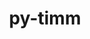 ---
title: "py-timm"
layout: cache
categories: [package, develop]
meta: {"versions": ["0.9.2", "0.9.5"], "compilers": ["apple-clang@=15.0.0", "gcc@=11.3.0"], "oss": ["ubuntu22.04", "ventura"], "platforms": ["darwin", "linux"], "targets": ["aarch64", "x86_64_v3"], "stacks": ["ml-darwin-aarch64-mps", "ml-linux-x86_64-cpu", "ml-linux-x86_64-cuda", "root"], "num_specs": 33, "num_specs_by_stack": {"ml-darwin-aarch64-mps": 9, "root": 33, "ml-linux-x86_64-cpu": 12, "ml-linux-x86_64-cuda": 12}}
spec_details: [{"hash": "ftiei2rmyqriw7kkeg7dg2vuzvq5sezp", "compiler": "apple-clang@=15.0.0", "versions": ["0.9.2"], "os": "ventura", "platform": "darwin", "target": "aarch64", "variants": ["build_system=python_pip"], "stacks": ["ml-darwin-aarch64-mps", "root"], "size": "-", "tarball": "https://binaries.spack.io/develop/build_cache/darwin-ventura-aarch64/apple-clang-15.0.0/py-timm-0.9.2/darwin-ventura-aarch64-apple-clang-15.0.0-py-timm-0.9.2-ftiei2rmyqriw7kkeg7dg2vuzvq5sezp.spack"}, {"hash": "a6cplfcwgm63vd74h6nfis3d7prx3crp", "compiler": "apple-clang@=15.0.0", "versions": ["0.9.2"], "os": "ventura", "platform": "darwin", "target": "aarch64", "variants": ["build_system=python_pip"], "stacks": ["ml-darwin-aarch64-mps", "root"], "size": "-", "tarball": "https://binaries.spack.io/develop/build_cache/darwin-ventura-aarch64/apple-clang-15.0.0/py-timm-0.9.2/darwin-ventura-aarch64-apple-clang-15.0.0-py-timm-0.9.2-a6cplfcwgm63vd74h6nfis3d7prx3crp.spack"}, {"hash": "ijc34krbepivlfbzc7dyr4yorjon7i7h", "compiler": "apple-clang@=15.0.0", "versions": ["0.9.2"], "os": "ventura", "platform": "darwin", "target": "aarch64", "variants": ["build_system=python_pip"], "stacks": ["ml-darwin-aarch64-mps", "root"], "size": "-", "tarball": "https://binaries.spack.io/develop/build_cache/darwin-ventura-aarch64/apple-clang-15.0.0/py-timm-0.9.2/darwin-ventura-aarch64-apple-clang-15.0.0-py-timm-0.9.2-ijc34krbepivlfbzc7dyr4yorjon7i7h.spack"}, {"hash": "lxkxdlrnkr2rz6xv2dee3mnygzf4b2ae", "compiler": "apple-clang@=15.0.0", "versions": ["0.9.2"], "os": "ventura", "platform": "darwin", "target": "aarch64", "variants": ["build_system=python_pip"], "stacks": ["ml-darwin-aarch64-mps", "root"], "size": "-", "tarball": "https://binaries.spack.io/develop/build_cache/darwin-ventura-aarch64/apple-clang-15.0.0/py-timm-0.9.2/darwin-ventura-aarch64-apple-clang-15.0.0-py-timm-0.9.2-lxkxdlrnkr2rz6xv2dee3mnygzf4b2ae.spack"}, {"hash": "joafljoobrhlbvsm2blvfhouofkfv7bk", "compiler": "apple-clang@=15.0.0", "versions": ["0.9.2"], "os": "ventura", "platform": "darwin", "target": "aarch64", "variants": ["build_system=python_pip"], "stacks": ["ml-darwin-aarch64-mps", "root"], "size": "-", "tarball": "https://binaries.spack.io/develop/build_cache/darwin-ventura-aarch64/apple-clang-15.0.0/py-timm-0.9.2/darwin-ventura-aarch64-apple-clang-15.0.0-py-timm-0.9.2-joafljoobrhlbvsm2blvfhouofkfv7bk.spack"}, {"hash": "4xiwtuchy6hmcncnr33sjdkhlgholcdo", "compiler": "apple-clang@=15.0.0", "versions": ["0.9.2"], "os": "ventura", "platform": "darwin", "target": "aarch64", "variants": ["build_system=python_pip"], "stacks": ["ml-darwin-aarch64-mps", "root"], "size": "-", "tarball": "https://binaries.spack.io/develop/build_cache/darwin-ventura-aarch64/apple-clang-15.0.0/py-timm-0.9.2/darwin-ventura-aarch64-apple-clang-15.0.0-py-timm-0.9.2-4xiwtuchy6hmcncnr33sjdkhlgholcdo.spack"}, {"hash": "g4crnhtruf7g4rd62b4avkyykq7ha6yr", "compiler": "apple-clang@=15.0.0", "versions": ["0.9.5"], "os": "ventura", "platform": "darwin", "target": "aarch64", "variants": ["build_system=python_pip"], "stacks": ["ml-darwin-aarch64-mps", "root"], "size": "-", "tarball": "https://binaries.spack.io/develop/build_cache/darwin-ventura-aarch64/apple-clang-15.0.0/py-timm-0.9.5/darwin-ventura-aarch64-apple-clang-15.0.0-py-timm-0.9.5-g4crnhtruf7g4rd62b4avkyykq7ha6yr.spack"}, {"hash": "azjafgtm67hrrjgj6pfkirdecatmleyl", "compiler": "apple-clang@=15.0.0", "versions": ["0.9.5"], "os": "ventura", "platform": "darwin", "target": "aarch64", "variants": ["build_system=python_pip"], "stacks": ["ml-darwin-aarch64-mps", "root"], "size": "-", "tarball": "https://binaries.spack.io/develop/build_cache/darwin-ventura-aarch64/apple-clang-15.0.0/py-timm-0.9.5/darwin-ventura-aarch64-apple-clang-15.0.0-py-timm-0.9.5-azjafgtm67hrrjgj6pfkirdecatmleyl.spack"}, {"hash": "lvxnloxkwvp5mqx4nbhy6fecoan56itk", "compiler": "apple-clang@=15.0.0", "versions": ["0.9.5"], "os": "ventura", "platform": "darwin", "target": "aarch64", "variants": ["build_system=python_pip"], "stacks": ["ml-darwin-aarch64-mps", "root"], "size": "-", "tarball": "https://binaries.spack.io/develop/build_cache/darwin-ventura-aarch64/apple-clang-15.0.0/py-timm-0.9.5/darwin-ventura-aarch64-apple-clang-15.0.0-py-timm-0.9.5-lvxnloxkwvp5mqx4nbhy6fecoan56itk.spack"}, {"hash": "nrtpfy65xhmow6ly74q2rxtdi6pkbl7z", "compiler": "gcc@=11.3.0", "versions": ["0.9.5"], "os": "ubuntu22.04", "platform": "linux", "target": "x86_64_v3", "variants": ["build_system=python_pip"], "stacks": ["ml-linux-x86_64-cpu", "root"], "size": "-", "tarball": "https://binaries.spack.io/develop/build_cache/linux-ubuntu22.04-x86_64_v3/gcc-11.3.0/py-timm-0.9.5/linux-ubuntu22.04-x86_64_v3-gcc-11.3.0-py-timm-0.9.5-nrtpfy65xhmow6ly74q2rxtdi6pkbl7z.spack"}, {"hash": "gp3tazkj4hkpmpgtnucf3bl3nzahsmc7", "compiler": "gcc@=11.3.0", "versions": ["0.9.5"], "os": "ubuntu22.04", "platform": "linux", "target": "x86_64_v3", "variants": ["build_system=python_pip"], "stacks": ["ml-linux-x86_64-cuda", "root"], "size": "-", "tarball": "https://binaries.spack.io/develop/build_cache/linux-ubuntu22.04-x86_64_v3/gcc-11.3.0/py-timm-0.9.5/linux-ubuntu22.04-x86_64_v3-gcc-11.3.0-py-timm-0.9.5-gp3tazkj4hkpmpgtnucf3bl3nzahsmc7.spack"}, {"hash": "rp4gortzkjikgukncaq7d6ofszilbpd4", "compiler": "gcc@=11.3.0", "versions": ["0.9.2"], "os": "ubuntu22.04", "platform": "linux", "target": "x86_64_v3", "variants": ["build_system=python_pip"], "stacks": ["ml-linux-x86_64-cpu", "root"], "size": "-", "tarball": "https://binaries.spack.io/develop/build_cache/linux-ubuntu22.04-x86_64_v3/gcc-11.3.0/py-timm-0.9.2/linux-ubuntu22.04-x86_64_v3-gcc-11.3.0-py-timm-0.9.2-rp4gortzkjikgukncaq7d6ofszilbpd4.spack"}, {"hash": "wyiu6myu33lhg47fucnovv3idl3bavm6", "compiler": "gcc@=11.3.0", "versions": ["0.9.5"], "os": "ubuntu22.04", "platform": "linux", "target": "x86_64_v3", "variants": ["build_system=python_pip"], "stacks": ["ml-linux-x86_64-cuda", "root"], "size": "-", "tarball": "https://binaries.spack.io/develop/build_cache/linux-ubuntu22.04-x86_64_v3/gcc-11.3.0/py-timm-0.9.5/linux-ubuntu22.04-x86_64_v3-gcc-11.3.0-py-timm-0.9.5-wyiu6myu33lhg47fucnovv3idl3bavm6.spack"}, {"hash": "2ftoxqxpb4azcvju2u6sywdfmphmyl5z", "compiler": "gcc@=11.3.0", "versions": ["0.9.2"], "os": "ubuntu22.04", "platform": "linux", "target": "x86_64_v3", "variants": ["build_system=python_pip"], "stacks": ["ml-linux-x86_64-cuda", "root"], "size": "-", "tarball": "https://binaries.spack.io/develop/build_cache/linux-ubuntu22.04-x86_64_v3/gcc-11.3.0/py-timm-0.9.2/linux-ubuntu22.04-x86_64_v3-gcc-11.3.0-py-timm-0.9.2-2ftoxqxpb4azcvju2u6sywdfmphmyl5z.spack"}, {"hash": "mcno44mv6tekoe7sq72nwdleudaozeyw", "compiler": "gcc@=11.3.0", "versions": ["0.9.2"], "os": "ubuntu22.04", "platform": "linux", "target": "x86_64_v3", "variants": ["build_system=python_pip"], "stacks": ["ml-linux-x86_64-cpu", "root"], "size": "-", "tarball": "https://binaries.spack.io/develop/build_cache/linux-ubuntu22.04-x86_64_v3/gcc-11.3.0/py-timm-0.9.2/linux-ubuntu22.04-x86_64_v3-gcc-11.3.0-py-timm-0.9.2-mcno44mv6tekoe7sq72nwdleudaozeyw.spack"}, {"hash": "lmuyjcfhe7p4athhziixoavhmqt672ay", "compiler": "gcc@=11.3.0", "versions": ["0.9.2"], "os": "ubuntu22.04", "platform": "linux", "target": "x86_64_v3", "variants": ["build_system=python_pip"], "stacks": ["ml-linux-x86_64-cuda", "root"], "size": "-", "tarball": "https://binaries.spack.io/develop/build_cache/linux-ubuntu22.04-x86_64_v3/gcc-11.3.0/py-timm-0.9.2/linux-ubuntu22.04-x86_64_v3-gcc-11.3.0-py-timm-0.9.2-lmuyjcfhe7p4athhziixoavhmqt672ay.spack"}, {"hash": "rowjzkhuaol7oxw5jvt3myqvkolr34p2", "compiler": "gcc@=11.3.0", "versions": ["0.9.2"], "os": "ubuntu22.04", "platform": "linux", "target": "x86_64_v3", "variants": ["build_system=python_pip"], "stacks": ["ml-linux-x86_64-cpu", "root"], "size": "-", "tarball": "https://binaries.spack.io/develop/build_cache/linux-ubuntu22.04-x86_64_v3/gcc-11.3.0/py-timm-0.9.2/linux-ubuntu22.04-x86_64_v3-gcc-11.3.0-py-timm-0.9.2-rowjzkhuaol7oxw5jvt3myqvkolr34p2.spack"}, {"hash": "w4ybwj6qromjdpxdt3wlvrvctpcvmmfs", "compiler": "gcc@=11.3.0", "versions": ["0.9.2"], "os": "ubuntu22.04", "platform": "linux", "target": "x86_64_v3", "variants": ["build_system=python_pip"], "stacks": ["ml-linux-x86_64-cpu", "root"], "size": "-", "tarball": "https://binaries.spack.io/develop/build_cache/linux-ubuntu22.04-x86_64_v3/gcc-11.3.0/py-timm-0.9.2/linux-ubuntu22.04-x86_64_v3-gcc-11.3.0-py-timm-0.9.2-w4ybwj6qromjdpxdt3wlvrvctpcvmmfs.spack"}, {"hash": "zxg6vdscupwqmkxxipnitueuc4uiaohr", "compiler": "gcc@=11.3.0", "versions": ["0.9.2"], "os": "ubuntu22.04", "platform": "linux", "target": "x86_64_v3", "variants": ["build_system=python_pip"], "stacks": ["ml-linux-x86_64-cpu", "root"], "size": "-", "tarball": "https://binaries.spack.io/develop/build_cache/linux-ubuntu22.04-x86_64_v3/gcc-11.3.0/py-timm-0.9.2/linux-ubuntu22.04-x86_64_v3-gcc-11.3.0-py-timm-0.9.2-zxg6vdscupwqmkxxipnitueuc4uiaohr.spack"}, {"hash": "zvl5rh7xh542adclaklvrpic6v22bnsq", "compiler": "gcc@=11.3.0", "versions": ["0.9.2"], "os": "ubuntu22.04", "platform": "linux", "target": "x86_64_v3", "variants": ["build_system=python_pip"], "stacks": ["ml-linux-x86_64-cuda", "root"], "size": "-", "tarball": "https://binaries.spack.io/develop/build_cache/linux-ubuntu22.04-x86_64_v3/gcc-11.3.0/py-timm-0.9.2/linux-ubuntu22.04-x86_64_v3-gcc-11.3.0-py-timm-0.9.2-zvl5rh7xh542adclaklvrpic6v22bnsq.spack"}, {"hash": "7soeun42pwuxlcyaeiwdu7d775afzpdb", "compiler": "gcc@=11.3.0", "versions": ["0.9.2"], "os": "ubuntu22.04", "platform": "linux", "target": "x86_64_v3", "variants": ["build_system=python_pip"], "stacks": ["ml-linux-x86_64-cuda", "root"], "size": "-", "tarball": "https://binaries.spack.io/develop/build_cache/linux-ubuntu22.04-x86_64_v3/gcc-11.3.0/py-timm-0.9.2/linux-ubuntu22.04-x86_64_v3-gcc-11.3.0-py-timm-0.9.2-7soeun42pwuxlcyaeiwdu7d775afzpdb.spack"}, {"hash": "ln3qajdu3stk5cneafyhu3tjrcvzvs6v", "compiler": "gcc@=11.3.0", "versions": ["0.9.5"], "os": "ubuntu22.04", "platform": "linux", "target": "x86_64_v3", "variants": ["build_system=python_pip"], "stacks": ["ml-linux-x86_64-cpu", "root"], "size": "-", "tarball": "https://binaries.spack.io/develop/build_cache/linux-ubuntu22.04-x86_64_v3/gcc-11.3.0/py-timm-0.9.5/linux-ubuntu22.04-x86_64_v3-gcc-11.3.0-py-timm-0.9.5-ln3qajdu3stk5cneafyhu3tjrcvzvs6v.spack"}, {"hash": "bjaiotz5jpw5eorr4rfmt2wpyxtu7yy2", "compiler": "gcc@=11.3.0", "versions": ["0.9.2"], "os": "ubuntu22.04", "platform": "linux", "target": "x86_64_v3", "variants": ["build_system=python_pip"], "stacks": ["ml-linux-x86_64-cuda", "root"], "size": "-", "tarball": "https://binaries.spack.io/develop/build_cache/linux-ubuntu22.04-x86_64_v3/gcc-11.3.0/py-timm-0.9.2/linux-ubuntu22.04-x86_64_v3-gcc-11.3.0-py-timm-0.9.2-bjaiotz5jpw5eorr4rfmt2wpyxtu7yy2.spack"}, {"hash": "g4uaxgo677tdvrovvkwn3dszf23kbz2y", "compiler": "gcc@=11.3.0", "versions": ["0.9.2"], "os": "ubuntu22.04", "platform": "linux", "target": "x86_64_v3", "variants": ["build_system=python_pip"], "stacks": ["ml-linux-x86_64-cuda", "root"], "size": "-", "tarball": "https://binaries.spack.io/develop/build_cache/linux-ubuntu22.04-x86_64_v3/gcc-11.3.0/py-timm-0.9.2/linux-ubuntu22.04-x86_64_v3-gcc-11.3.0-py-timm-0.9.2-g4uaxgo677tdvrovvkwn3dszf23kbz2y.spack"}, {"hash": "24hhawr2tjqkx4cqqf7zic7rtsrqxwyx", "compiler": "gcc@=11.3.0", "versions": ["0.9.2"], "os": "ubuntu22.04", "platform": "linux", "target": "x86_64_v3", "variants": ["build_system=python_pip"], "stacks": ["ml-linux-x86_64-cpu", "root"], "size": "-", "tarball": "https://binaries.spack.io/develop/build_cache/linux-ubuntu22.04-x86_64_v3/gcc-11.3.0/py-timm-0.9.2/linux-ubuntu22.04-x86_64_v3-gcc-11.3.0-py-timm-0.9.2-24hhawr2tjqkx4cqqf7zic7rtsrqxwyx.spack"}, {"hash": "7powb2a5oosh7hbtzmkmfxxenvwkqtdf", "compiler": "gcc@=11.3.0", "versions": ["0.9.2"], "os": "ubuntu22.04", "platform": "linux", "target": "x86_64_v3", "variants": ["build_system=python_pip"], "stacks": ["ml-linux-x86_64-cuda", "root"], "size": "-", "tarball": "https://binaries.spack.io/develop/build_cache/linux-ubuntu22.04-x86_64_v3/gcc-11.3.0/py-timm-0.9.2/linux-ubuntu22.04-x86_64_v3-gcc-11.3.0-py-timm-0.9.2-7powb2a5oosh7hbtzmkmfxxenvwkqtdf.spack"}, {"hash": "l3d5d7a3xulosa4brykb34uj74q2xoza", "compiler": "gcc@=11.3.0", "versions": ["0.9.2"], "os": "ubuntu22.04", "platform": "linux", "target": "x86_64_v3", "variants": ["build_system=python_pip"], "stacks": ["ml-linux-x86_64-cpu", "root"], "size": "-", "tarball": "https://binaries.spack.io/develop/build_cache/linux-ubuntu22.04-x86_64_v3/gcc-11.3.0/py-timm-0.9.2/linux-ubuntu22.04-x86_64_v3-gcc-11.3.0-py-timm-0.9.2-l3d5d7a3xulosa4brykb34uj74q2xoza.spack"}, {"hash": "x3meno4uoczmjww5bx2yf6q6cl7nappv", "compiler": "gcc@=11.3.0", "versions": ["0.9.2"], "os": "ubuntu22.04", "platform": "linux", "target": "x86_64_v3", "variants": ["build_system=python_pip"], "stacks": ["ml-linux-x86_64-cpu", "root"], "size": "-", "tarball": "https://binaries.spack.io/develop/build_cache/linux-ubuntu22.04-x86_64_v3/gcc-11.3.0/py-timm-0.9.2/linux-ubuntu22.04-x86_64_v3-gcc-11.3.0-py-timm-0.9.2-x3meno4uoczmjww5bx2yf6q6cl7nappv.spack"}, {"hash": "pof4zufnfb44zq444d6beg7w5whyymcn", "compiler": "gcc@=11.3.0", "versions": ["0.9.2"], "os": "ubuntu22.04", "platform": "linux", "target": "x86_64_v3", "variants": ["build_system=python_pip"], "stacks": ["ml-linux-x86_64-cuda", "root"], "size": "-", "tarball": "https://binaries.spack.io/develop/build_cache/linux-ubuntu22.04-x86_64_v3/gcc-11.3.0/py-timm-0.9.2/linux-ubuntu22.04-x86_64_v3-gcc-11.3.0-py-timm-0.9.2-pof4zufnfb44zq444d6beg7w5whyymcn.spack"}, {"hash": "kvtfcamdixvqzde2zwmsab7rf3o6lktx", "compiler": "gcc@=11.3.0", "versions": ["0.9.5"], "os": "ubuntu22.04", "platform": "linux", "target": "x86_64_v3", "variants": ["build_system=python_pip"], "stacks": ["ml-linux-x86_64-cuda", "root"], "size": "-", "tarball": "https://binaries.spack.io/develop/build_cache/linux-ubuntu22.04-x86_64_v3/gcc-11.3.0/py-timm-0.9.5/linux-ubuntu22.04-x86_64_v3-gcc-11.3.0-py-timm-0.9.5-kvtfcamdixvqzde2zwmsab7rf3o6lktx.spack"}, {"hash": "tzfqwe53umlmaghfwuwizhorhsd4secj", "compiler": "gcc@=11.3.0", "versions": ["0.9.5"], "os": "ubuntu22.04", "platform": "linux", "target": "x86_64_v3", "variants": ["build_system=python_pip"], "stacks": ["ml-linux-x86_64-cpu", "root"], "size": "-", "tarball": "https://binaries.spack.io/develop/build_cache/linux-ubuntu22.04-x86_64_v3/gcc-11.3.0/py-timm-0.9.5/linux-ubuntu22.04-x86_64_v3-gcc-11.3.0-py-timm-0.9.5-tzfqwe53umlmaghfwuwizhorhsd4secj.spack"}, {"hash": "77olojv75d44hy5mrdxpvnehjpfewzan", "compiler": "gcc@=11.3.0", "versions": ["0.9.5"], "os": "ubuntu22.04", "platform": "linux", "target": "x86_64_v3", "variants": ["build_system=python_pip"], "stacks": ["ml-linux-x86_64-cuda", "root"], "size": "-", "tarball": "https://binaries.spack.io/develop/build_cache/linux-ubuntu22.04-x86_64_v3/gcc-11.3.0/py-timm-0.9.5/linux-ubuntu22.04-x86_64_v3-gcc-11.3.0-py-timm-0.9.5-77olojv75d44hy5mrdxpvnehjpfewzan.spack"}, {"hash": "slywkzrdfcmhv3v3g2tcuyt2lslsikze", "compiler": "gcc@=11.3.0", "versions": ["0.9.5"], "os": "ubuntu22.04", "platform": "linux", "target": "x86_64_v3", "variants": ["build_system=python_pip"], "stacks": ["ml-linux-x86_64-cpu", "root"], "size": "-", "tarball": "https://binaries.spack.io/develop/build_cache/linux-ubuntu22.04-x86_64_v3/gcc-11.3.0/py-timm-0.9.5/linux-ubuntu22.04-x86_64_v3-gcc-11.3.0-py-timm-0.9.5-slywkzrdfcmhv3v3g2tcuyt2lslsikze.spack"}]
---
